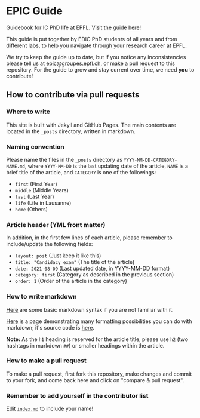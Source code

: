 # EPIC Guide
Guidebook for IC PhD life at EPFL. Visit the guide [here](https://epic-guide.github.io)!

This guide is put together by EDIC PhD students of all years and from different labs, to help you navigate through your research career at EPFL. 

We try to keep the guide up to date, but if you notice any inconsistencies please tell us at [epic@groupes.epfl.ch](mailto:epic@groupes.epfl.ch), or make a pull request to this repository. For the guide to grow and stay current over time, we need **you** to contribute!

## How to contribute via pull requests

### Where to write
This site is built with Jekyll and GitHub Pages. The main contents are located in the `_posts` directory, written in markdown.

### Naming convention
Please name the files in the `_posts` directory as `YYYY-MM-DD-CATEGORY-NAME.md`, where `YYYY-MM-DD` is the last updating date of the article, `NAME` is a brief title of the article, and `CATEGORY` is one of the followings:
- `first` (First Year)
- `middle` (Middle Years)
- `last` (Last Year)
- `life` (Life in Lausanne)
- `home` (Others)

### Article header (YML front matter)
In addition, in the first few lines of each article, please remember to include/update the following fields:
- `layout: post` (Just keep it like this)
- `title: "Candidacy exam"` (The title of the article)
- `date: 2021-08-09` (Last updated date, in YYYY-MM-DD format)
- `category: first` (Category as described in the previous section)
- `order: 1` (Order of the article in the category)

### How to write markdown
[Here](https://www.markdownguide.org/basic-syntax/) are some basic markdown syntax if you are not familiar with it. 

[Here](https://epic-guide.github.io/markdown_demo) is a page demonstrating many formatting possibilities you can do with markdown; it's source code is [here](https://github.com/EPIC-guide/epic-guide.github.io/blob/main/markdown_demo.md).

**Note:** As the `h1` heading is reserved for the article title, please use `h2` (two hashtags in markdown `##`) or smaller headings within the article.

### How to make a pull request
To make a pull request, first fork this repository, make changes and commit to your fork, and come back here and click on "compare & pull request".

### Remember to add yourself in the contributor list
Edit [`index.md`](https://github.com/EPIC-guide/epic-guide.github.io/blob/main/index.md) to include your name!
